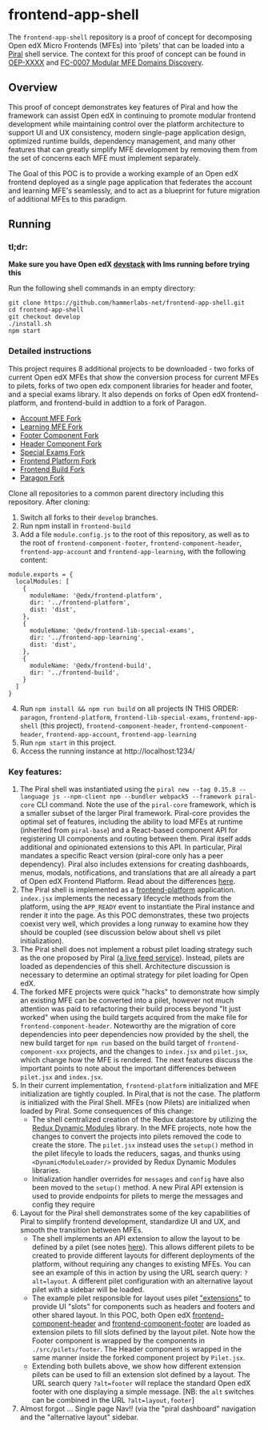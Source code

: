 # frontend-app-shell

The `frontend-app-shell` repository is a proof of concept for decomposing Open edX Micro Frontends (MFEs) into 'pilets' that can be loaded into a [Piral](https://piral.io) shell service. The context for this proof of concept can be found in [OEP-XXXX](https://github.com/openedx/open-edx-proposals/blob/426f6e09ffe615e77aa9205281d77012385a08d4/oeps/architectural-decisions/oep-XXXX-modular-micro-frontend-domains.rst#id1) and [FC-0007 Modular MFE Domains Discovery](https://openedx.atlassian.net/wiki/spaces/COMM/pages/3614900241/FC-0007+-+Modular+MFE+Domains+Discovery).

## Overview

This proof of concept demonstrates key features of Piral and how the framework can assist Open edX in continuing to promote modular frontend development while maintaining control over the platform architecture to support UI and UX consistency, modern single-page application design, optimized runtime builds, dependency management, and many other features that can greatly simplify MFE development by removing them from the set of concerns each MFE must implement separately. 

The Goal of this POC is to provide a working example of an Open edX frontend deployed as a single page application that federates the account and learning MFE's seamlessly, and to act as a blueprint for future migration of additional MFEs to this paradigm.  

## Running
### tl;dr:
**Make sure you have Open edX [devstack](https://github.com/openedx/devstack) with lms running before trying this**

Run the following shell commands in an empty directory:
```
git clone https://github.com/hammerlabs-net/frontend-app-shell.git
cd frontend-app-shell
git checkout develop
./install.sh
npm start
```
### Detailed instructions
This project requires 8 additional projects to be downloaded -  two forks of current Open edX MFEs that show the conversion process for current MFEs to pilets, forks of two open edx component libraries for header and footer, and a special exams library. It also depends on forks of Open edX frontend-platform, and frontend-build in addtion to a fork of Paragon. 

- [Account MFE Fork](https://github.com/hammerlabs-net/frontend-app-account)
- [Learning MFE Fork](https://github.com/hammerlabs-net/frontend-app-learning)
- [Footer Component Fork](https://github.com/hammerlabs-net/frontend-component-footer)
- [Header Component Fork](https://github.com/hammerlabs-net/frontend-component-header)
- [Special Exams Fork](https://github.com/hammerlabs-net/frontend-lib-special-exams)
- [Frontend Platform Fork](https://github.com/hammerlabs-net/frontend-platform)
- [Frontend Build Fork](https://github.com/hammerlabs-net/frontend-build)
- [Paragon Fork](https://github.com/hammerlabs-net/paragon)

Clone all repositories to a common parent directory including this repository. After cloning:

1. Switch all forks to their `develop` branches.
2. Run npm install in `frontend-build`
3. Add a file `module.config.js` to the root of this repository, as well as to the root of `frontend-component-footer`, `frontend-component-header`, `frontend-app-account` and `frontend-app-learning`, with the following content:

```
module.exports = {
  localModules: [
    {
      moduleName: '@edx/frontend-platform',
      dir: '../frontend-platform', 
      dist: 'dist',
    },
    {
      moduleName: '@edx/frontend-lib-special-exams',
      dir: '../frontend-app-learning', 
      dist: 'dist',
    },
    {
      moduleName: '@edx/frontend-build',
      dir: '../frontend-build', 
    }
  ]
}
```
4. Run `npm install && npm run build` on all projects IN THIS ORDER: `paragon`, `frontend-platform`, `frontend-lib-special-exams`, `frontend-app-shell` (this project), `frontend-component-header`, `frontend-component-header`, `frontend-app-account`, `frontend-app-learning`  
6. Run `npm start` in this project.
7. Access the running instance at http://localhost:1234/

### Key features:

1. The Piral shell was instantiated using the `piral new --tag 0.15.8 --language js --npm-client npm --bundler webpack5 --framework piral-core` CLI command. Note the use of the `piral-core` framework, which is a smaller subset of the larger Piral framework. Piral-core provides the optimal set of features, including the ability to load MFEs at runtime (inherited from `piral-base`) and a React-based component API for registering UI components and routing between them. Piral itself adds additional and opinionated extensions to this API. In particular, Piral mandates a specific React version (piral-core only has a peer dependency). Piral also includes extensions for creating dashboards, menus, modals, notifications, and translations that are all already a part of Open edX Frontend Platform. Read about the differences [here](https://docs.piral.io/guidelines/tutorials/22-core-and-base).
2. The Piral shell is implemented as a [frontend-platform](https://github.com/openedx/frontend-platform) application. `index.jsx` implements the necessary lifecycle methods from the platform, using the `APP_READY` event to instantiate the Piral instance and render it into the page. As this POC demonstrates, these two projects coexist very well, which provides a long runway to examine how they should be coupled (see discussion below about shell vs pilet initialization).
3. The Piral shell does not implement a robust pilet loading strategy such as the one proposed by Piral ([a live feed service](https://docs.piral.io/reference/specifications/feed-api-specification)). Instead, pilets are loaded as dependencies of this shell. Architecture discussion is necessary to determine an optimal strategy for pilet loading for Open edX.
4. The forked MFE projects were quick "hacks" to demonstrate how simply an existing MFE can be converted into a pilet, however not much attention was paid to refactoring their build process beyond "It just worked" when using the build targets acquired from the make file for `frontend-component-header`. Noteworthy are the migration of core dependencies into peer dependencies now provided by the shell, the new build target for `npm run` based on the build target of `frontend-component-xxx` projects, and the changes to `index.jsx` and `pilet.jsx`, which change how the MFE is rendered. The next features discuss the important points to note about the important differences between `pilet.jsx` and `index.jsx`.
5. In their current implementation, `frontend-platform` initialization and MFE initialization are tightly coupled. In Piral,that is not the case. The platform is initialized with the Piral Shell. MFEs (now Pilets) are initialized when loaded by Piral. Some consequences of this change:
    * The shell centralized creation of the Redux datastore by utilizing the [Redux Dynamic Modules](https://redux-dynamic-modules.js.org/#/) library. In the MFE projects, note how the changes to convert the projects into pilets removed the code to create the store. The `pilet.jsx` instead uses the `setup()` method in the pilet lifecyle to loads the reducers, sagas, and thunks using `<DynamicModuleLoader/>` provided by Redux Dynamic Modules libraries.
    * Initialization handler overrides for `messages` and `config` have also been moved to the `setup()` method. A new Piral API extension is used to provide endpoints for pilets to merge the messages and config they require
6. Layout for the Piral shell demonstrates some of the key capabilities of Piral to simplify frontend development, standardize UI and UX, and smooth the transition between MFEs.
    * The shell implements an API extension to allow the layout to be defined by a pilet (see notes [here](https://docs.piral.io/reference/documentation/C01-components)). This allows different pilets to be created to provide different layouts for different deployments of the platform, without requiring any changes to existing MFEs. You can see an example of this in action by using the URL search query: `?alt=layout`. A different pilet configuration with an alternative layout pilet with a sidebar will be loaded.
    * The example pilet responsible for layout uses pilet ["extensions"]([https://docs.piral.io/concepts/core-api/07-extension](https://docs.piral.io/guidelines/tutorials/24-extension-patterns)) to provide UI "slots" for components such as headers and footers and other shared layout. In this POC, both Open edX [frontend-component-header](https://github.com/openedx/frontend-component-header) and [frontend-component-footer](https://github.com/openedx/frontend-component-footer) are loaded as extension pilets to fill slots defined by the layout pilet. Note how the Footer component is wrapped by the components in `./src/pilets/footer`. The Header component is wrapped in the same manner inside the forked component project by `Pilet.jsx`. 
    * Extending both bullets above, we show how different extension pilets can be used to fill an extension slot defined by a layout. The URL search query `?alt=footer` will replace the standard Open edX footer with one displaying a simple message. [NB: the `alt` switches can be combined in the URL `?alt=layout,footer`]
7. Almost forgot ... Single page Nav!! (via the "piral dashboard" navigation and the "alternative layout" sidebar. 
    
